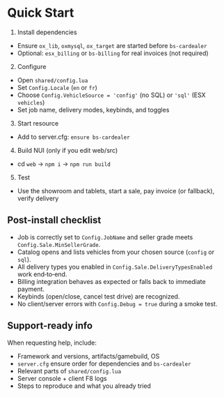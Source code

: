 # Quick Start

1) Install dependencies
- Ensure `ox_lib`, `oxmysql`, `ox_target` are started before `bs-cardealer`
- Optional: `esx_billing` or `bs-billing` for real invoices (not required)

2) Configure
- Open `shared/config.lua`
- Set `Config.Locale` (`en` or `fr`)
- Choose `Config.VehicleSource = 'config'` (no SQL) or `'sql'` (ESX `vehicles`)
- Set job name, delivery modes, keybinds, and toggles

3) Start resource
- Add to server.cfg: `ensure bs-cardealer`

4) Build NUI (only if you edit web/src)
- cd `web` → `npm i` → `npm run build`

5) Test
- Use the showroom and tablets, start a sale, pay invoice (or fallback), verify delivery

## Post-install checklist
- Job is correctly set to `Config.JobName` and seller grade meets `Config.Sale.MinSellerGrade`.
- Catalog opens and lists vehicles from your chosen source (`config` or `sql`).
- All delivery types you enabled in `Config.Sale.DeliveryTypesEnabled` work end‑to‑end.
- Billing integration behaves as expected or falls back to immediate payment.
- Keybinds (open/close, cancel test drive) are recognized.
- No client/server errors with `Config.Debug = true` during a smoke test.

## Support-ready info
When requesting help, include:
- Framework and versions, artifacts/gamebuild, OS
- `server.cfg` ensure order for dependencies and `bs-cardealer`
- Relevant parts of `shared/config.lua`
- Server console + client F8 logs
- Steps to reproduce and what you already tried

